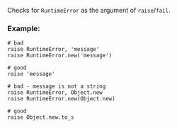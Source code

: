 Checks for `RuntimeError` as the argument of `raise`/`fail`.

### Example:
    # bad
    raise RuntimeError, 'message'
    raise RuntimeError.new('message')

    # good
    raise 'message'

    # bad - message is not a string
    raise RuntimeError, Object.new
    raise RuntimeError.new(Object.new)

    # good
    raise Object.new.to_s
